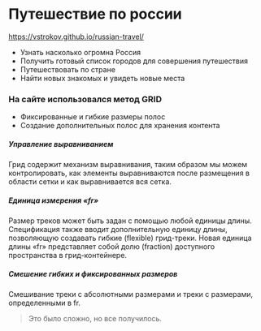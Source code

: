 # Путешествие по россии

https://vstrokov.github.io/russian-travel/
- Узнать насколько огромна Россия
- Получить готовый список городов для совершения путешествия
- Путешествовать по стране
- Найти новых знакомых и увидеть новые места


### На сайте использовался метод GRID
- Фиксированные и гибкие размеры полос
- Создание дополнительных полос для хранения контента

##### Управление выравниванием
Грид содержит механизм выравнивания, таким образом мы можем контролировать, как элементы выравниваются после размещения в области сетки и как выравнивается вся сетка.

##### Единица измерения «fr»
Размер треков может быть задан с помощью любой единицы длины. Спецификация также вводит дополнительную единицу длины, позволяющую создавать гибкие (flexible) грид-треки. Новая единица длины «fr» представляет собой долю (fraction) доступного пространства в грид-контейнере.

##### Смешение гибких и фиксированных размеров
Смешивание треки с абсолютными размерами и треки с размерами, определенными в fr. 

> Это было сложно, но все получилось.
